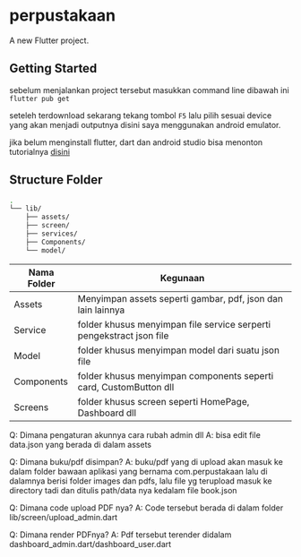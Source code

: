 # perpustakaan

A new Flutter project.

## Getting Started

sebelum menjalankan project tersebut masukkan command line dibawah ini
`flutter pub get`

seteleh terdownload sekarang tekang tombol `F5` lalu pilih sesuai device yang akan menjadi outputnya disini saya menggunakan android emulator.

jika belum menginstall flutter, dart dan android studio bisa menonton tutorialnya [disini](https://www.youtube.com/watch?v=EhGW4UYpKSE&ab_channel=GhostTogether) 

## Structure Folder
```bash
.
└── lib/
    ├── assets/
    ├── screen/
    ├── services/
    ├── Components/
    └── model/
```

| Nama Folder | Kegunaan                                                             |
| ----------- | -------------------------------------------------------------------- |
| Assets      | Menyimpan assets seperti gambar, pdf, json dan lain lainnya          |
| Service     | folder khusus menyimpan file service serperti pengekstract json file |
| Model       | folder khusus menyimpan model dari suatu json file                   |
| Components  | folder khusus menyimpan components seperti card, CustomButton dll    |
| Screens     | folder khusus screen seperti HomePage, Dashboard dll                 |


Q: Dimana pengaturan akunnya cara rubah admin dll
A: bisa edit file data.json yang berada di dalam assets

Q: Dimana buku/pdf disimpan?
A: buku/pdf yang di upload akan masuk ke dalam folder bawaan aplikasi yang bernama com.perpustakaan lalu di dalamnya berisi folder images dan pdfs, lalu file yg terupload masuk ke directory tadi dan ditulis path/data nya kedalam file book.json

Q: Dimana code upload PDF nya?
A: Code tersebut berada di dalam folder lib/screen/upload_admin.dart

Q: Dimana render PDFnya?
A: Pdf tersebut terender didalam dashboard_admin.dart/dashboard_user.dart
